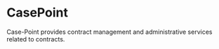 # CasePoint
Case-Point provides contract management and administrative services related to contracts. 
